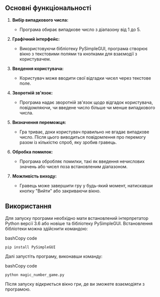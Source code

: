 ## Основні функціональності

1. **Вибір випадкового числа:**
    
    - Програма обирає випадкове число з діапазону від 1 до 5.
2. **Графічний інтерфейс:**
    
    - Використовуючи бібліотеку PySimpleGUI, програма створює вікно з текстовими полями та кнопками для взаємодії з користувачем.
3. **Введення користувача:**
    
    - Користувач може вводити свої відгадки чисел через текстове поле.
4. **Зворотній зв'язок:**
    
    - Програма надає зворотній зв'язок щодо відгадок користувача, повідомляючи, чи введене число більше чи менше випадкового числа.
5. **Визначення переможця:**
    
    - Гра триває, доки користувач правильно не вгадає випадкове число. Після цього виводиться повідомлення про перемогу разом із кількістю спроб, яку зробив гравець.
6. **Обробка помилок:**
    
    - Програма обробляє помилки, такі як введення нечислових значень або чисел поза встановленим діапазоном.
7. **Можливість виходу:**
    
    - Гравець може завершити гру у будь-який момент, натискавши кнопку "Вийти" або закриваючи вікно.

## Використання

Для запуску програми необхідно мати встановлений інтерпретатор Python версії 3.6 або новіше та бібліотеку PySimpleGUI. Встановлення бібліотеки можна здійснити командою:

bashCopy code

`pip install PySimpleGUI`

Далі запустіть програму, виконавши команду:

bashCopy code

`python magic_number_game.py`

Після запуску відкриється вікно гри, де ви зможете взаємодіяти з програмою.